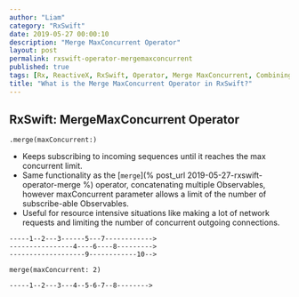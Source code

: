 ```yaml
---
author: "Liam"
category: "RxSwift"
date: 2019-05-27 00:00:10
description: "Merge MaxConcurrent Operator"
layout: post
permalink: rxswift-operator-mergemaxconcurrent
published: true
tags: [Rx, ReactiveX, RxSwift, Operator, Merge MaxConcurrent, Combining]
title: "What is the Merge MaxConcurrent Operator in RxSwift?"
---
```


## RxSwift: MergeMaxConcurrent Operator

`.merge(maxConcurrent:)`

- Keeps subscribing to incoming sequences until it reaches the max concurrent limit.
- Same functionality as the [`merge`](% post_url 2019-05-27-rxswift-operator-merge %) operator, concatenating multiple
Observables, however maxConcurrent parameter allows a limit of the number of subscribe-able Observables.
- Useful for resource intensive situations like making a lot of network requests and limiting the number of concurrent outgoing connections.

```
-----1--2---3------5---7------------>
----------------4----6----8--------->
-------------------9------------10-->

merge(maxConcurrent: 2)

-----1--2---3---4--5-6-7--8-------->

```
